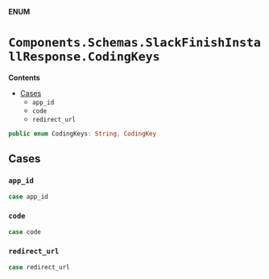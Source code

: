 **ENUM**

# `Components.Schemas.SlackFinishInstallResponse.CodingKeys`

**Contents**

- [Cases](#cases)
  - `app_id`
  - `code`
  - `redirect_url`

```swift
public enum CodingKeys: String, CodingKey
```

## Cases
### `app_id`

```swift
case app_id
```

### `code`

```swift
case code
```

### `redirect_url`

```swift
case redirect_url
```
